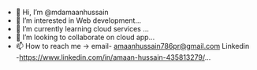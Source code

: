 - 👋 Hi, I’m @mdamaanhussain
- 👀 I’m interested in Web development...
- 🌱 I’m currently learning cloud services ...
- 💞️ I’m looking to collaborate on cloud app...
- 📫 How to reach me  -> email- amaanhussain786pr@gmail.com     Linkedin -https://www.linkedin.com/in/amaan-hussain-435813279/...

<!---
mdamaanhussain/mdamaanhussain is a ✨ special ✨ repository because its `README.md` (this file) appears on your GitHub profile.
You can click the Preview link to take a look at your changes.
--->

